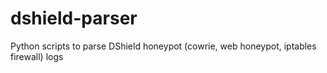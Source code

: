 # dshield-parser
Python scripts to parse DShield honeypot (cowrie, web honeypot, iptables firewall) logs
